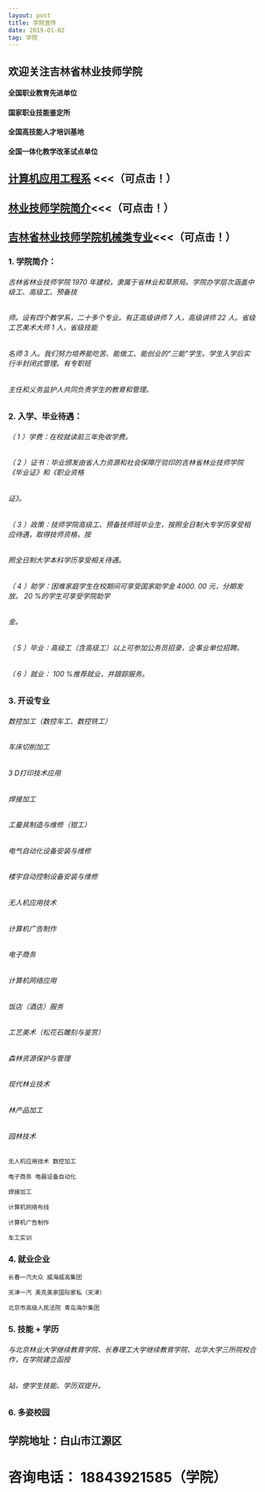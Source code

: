 ```yaml
---
layout: post
title: 学院宣传
date: 2019-01-02
tag: 学院
---
```

## 欢迎关注吉林省林业技师学院


#### 全国职业教育先进单位

#### 国家职业技能鉴定所

#### 全国高技能人才培训基地

#### 全国一体化教学改革试点单位
## [计算机应用工程系](https://m.eqxiu.com/s/qf1O4dJI?from=groupmessage&isappinstalled=0&share_level=1&from_user=20200407b8f2fc56&from_id=3351431c-8&share_time=1586245598926)  <<<（可点击！）
## [林业技师学院简介](https://m.eqxiu.com/s/i3N4BcLB?share_level=4&from_user=20200224499ebdd6&from_id=d06d76b5-2&share_time=1583720338532&from=groupmessage&isappinstalled=0)<<<（可点击！）
## [吉林省林业技师学院机械类专业](https://www.meipian5.cn/2qg3re7v?first_share_to=timeline&first_share_uid=42605511&share_depth=2&share_source=timeline&sharer_id=ojq1tt3mLKLsLf9glii44vfpw_gg&user_id=ohbsluLg9R8k3kbmv44pBX7ahXtA)<<<（可点击！）



### 1. 学院简介：

###### 吉林省林业技师学院 1970 年建校，隶属于省林业和草原局。学院办学层次涵盖中级工、高级工、预备技

###### 师。设有四个教学系，二十多个专业。有正高级讲师 7 人，高级讲师 22 人。省级工艺美术大师 1 人，省级技能

###### 名师 3 人。我们努力培养能吃苦、能做工、能创业的“三能”学生。学生入学后实行半封闭式管理。有专职班

###### 主任和义务监护人共同负责学生的教育和管理。


### 2. 入学、毕业待遇：

###### （ 1 ）学费：在校就读前三年免收学费。

###### （ 2 ）证书：毕业颁发由省人力资源和社会保障厅验印的吉林省林业技师学院《毕业证》和《职业资格

###### 证》。

###### （ 3 ）政策：技师学院高级工、预备技师班毕业生，按照全日制大专学历享受相应待遇，取得技师资格，按

###### 照全日制大学本科学历享受相关待遇。

###### （ 4 ）助学：困难家庭学生在校期间可享受国家助学金 4000. 00 元，分期发放。 20 %的学生可享受学院助学

###### 金。

###### （ 5 ）毕业：高级工（含高级工）以上可参加公务员招录，企事业单位招聘。

###### （ 6 ）就业： 100 %推荐就业，并跟踪服务。

### 3. 开设专业

###### 数控加工（数控⻋工、数控铣工）

###### ⻋床切削加工

###### 3 D打印技术应用

###### 焊接加工

###### 工量具制造与维修（钳工）

###### 电气自动化设备安装与维修

###### 楼宇自动控制设备安装与维修

###### 无人机应用技术

###### 计算机广告制作

###### 电子商务

###### 计算机网络应用

###### 饭店（酒店）服务

###### 工艺美术（松花石雕刻与鉴赏）

###### 森林资源保护与管理

###### 现代林业技术

###### 林产品加工

###### 园林技术

```
无人机应用技术 数控加工
```

```
电子商务 电器设备自动化
```
```
焊接加工
```
```
计算机网络布线
```
```
计算机广告制作
```
```
⻋工实训
```
### 4. 就业企业

```
⻓春一汽大众 威海威高集团
```

```
天津一汽 美克美家国际家私（天津）
```
```
北京市高级人⺠法院 ⻘岛海尔集团
```
### 5. 技能 + 学历

###### 与北京林业大学继续教育学院、⻓春理工大学继续教育学院、北华大学三所院校合作，在学院建立函授

###### 站，使学生技能、学历双提升。

### 6. 多姿校园



## 学院地址：白山市江源区

# 咨询电话： 18843921585（学院）


